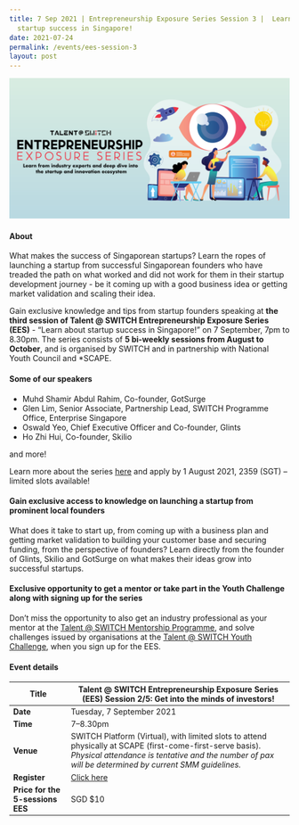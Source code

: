 ```yaml
---
title: 7 Sep 2021 | Entrepreneurship Exposure Series Session 3 |  Learn about
  startup success in Singapore!
date: 2021-07-24
permalink: /events/ees-session-3
layout: post
---
```

![Alt text for image on Isomer site](/images/All%20social%20media%20posts%20revised_EDM%20header.png)

#### About

What makes the success of Singaporean startups? Learn the ropes of launching a startup from successful Singaporean founders who have treaded the path on what worked and did not work for them in their startup development journey - be it coming up with a good business idea or getting market validation and scaling their idea.

Gain exclusive knowledge and tips from startup founders speaking at **the third session of Talent @ SWITCH Entrepreneurship Exposure Series (EES)** - “Learn about startup success in Singapore!” on 7 September, 7pm to 8.30pm. The series consists of **5 bi-weekly sessions from August to October**, and is organised by SWITCH and in partnership with National Youth Council and *SCAPE. 

#### Some of our speakers

- Muhd Shamir Abdul Rahim, Co-founder, GotSurge
- Glen Lim, Senior Associate, Partnership Lead, SWITCH Programme Office, Enterprise Singapore
- Oswald Yeo, Chief Executive Officer and Co-founder, Glints
- Ho Zhi Hui, Co-founder, Skilio

and more!

Learn more about the series [here](https://www.switchsg.org/talent/entrepreneurship-exposure-series/overview) and apply by 1 August 2021, 2359 (SGT) – limited slots available!

#### Gain exclusive access to knowledge on launching a startup from prominent local founders

What does it take to start up, from coming up with a business plan and getting market validation to building your customer base and securing funding, from the perspective of founders? Learn directly from the founder of Glints, Skilio and GotSurge on what makes their ideas grow into successful startups.

#### Exclusive opportunity to get a mentor or take part in the Youth Challenge along with signing up for the series

Don’t miss the opportunity to also get an industry professional as your mentor at the [Talent @ SWITCH Mentorship Programme](https://www.switchsg.org/talent/ees/mentorship-programme), and solve challenges issued by organisations at the [Talent @ SWITCH Youth Challenge](https://www.switchsg.org/talent/ees/youth-challenge), when you sign up for the EES.

#### Event details

| **Title** | Talent @ SWITCH Entrepreneurship Exposure Series (EES) Session 2/5: Get into the minds of investors!|
| -------- | -------- |
|**Date** | Tuesday, 7 September 2021 
| **Time**    | 7–8.30pm |
|**Venue** | SWITCH Platform (Virtual), with limited slots to attend physically at SCAPE (first-come-first-serve basis). *Physical attendance is tentative and the number of pax will be determined by current SMM guidelines.*
| **Register** | [Click here](https://bit.ly/EESapply) |
|**Price for the 5-sessions EES** | SGD $10
